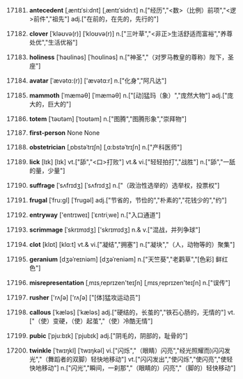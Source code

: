 17181. **antecedent**
[ˌæntɪˈsi:dnt]  [ˌæntɪˈsidn:t]
n.["经历","<数>（比例）前项","<逻>前件","祖先"]  adj.["在前的，在先的，先行的"]  

17182. **clover**
[ˈkləʊvə(r)]  [ˈkloʊvə(r)]
n.["三叶草","<非正>生活舒适而富裕","养尊处优","生活优裕"]  

17183. **holiness**
[ˈhəʊlinəs]  [ˈhoʊlinəs]
n.["神圣","（对罗马教皇的尊称）陛下，圣座"]  

17184. **avatar**
[ˈævətɑ:(r)]  ['ævətɑ:r]
n.["化身","阿凡达"]  

17185. **mammoth**
[ˈmæməθ]  [ˈmæməθ]
n.["[动]猛玛（象）","庞然大物"]  adj.["庞大的，巨大的"]  

17186. **totem**
[ˈtəʊtəm]  [ˈtoʊtəm]
n.["图腾","图腾形象","崇拜物"]  

17187. **first-person**
None
None

17188. **obstetrician**
[ˌɒbstəˈtrɪʃn]  [ˌɑ:bstəˈtrɪʃn]
n.["产科医师"]  

17189. **lick**
[lɪk]  [lɪk]
vt.["舔","<口>打败"]  vt.& vi.["轻轻拍打","战胜"]  n.["舔","一舐的量，少量"]  

17190. **suffrage**
[ˈsʌfrɪdʒ]  [ˈsʌfrɪdʒ]
n.["（政治性选举的）选举权，投票权"]  

17191. **frugal**
[ˈfru:gl]  [ˈfruɡəl]
adj.["节省的，节俭的","朴素的","花钱少的","约"]  

17192. **entryway**
['entrɪweɪ]  [ˈɛntriˌwe]
n.["入口通道"]  

17193. **scrimmage**
[ˈskrɪmɪdʒ]  ['skrɪmɪdʒ]
n.& v.["混战，并列争球"]  

17194. **clot**
[klɒt]  [klɑ:t]
vt.& vi.["凝结","拥塞"]  n.["凝块","（人，动物等的）聚集"]  

17195. **geranium**
[dʒəˈreɪniəm]  [dʒəˈreniəm]
n.["天竺葵","老鹳草","[色彩] 鲜红色"]  

17196. **misrepresentation**
[ˌmɪsˌreprɪzen'teɪʃn]  [ˌmɪsˌreprɪzen'teɪʃn]
n.["误传"]  

17197. **rusher**
['rʌʃə]  ['rʌʃə]
["[体]猛攻运动员"]  

17198. **callous**
[ˈkæləs]  [ˈkæləs]
adj.["硬结的，长茧的","铁石心肠的，无情的"]  vt.["（使）变硬，（使）起茧","（使）冷酷无情"]  

17199. **pubic**
[ˈpju:bɪk]  [ˈpjubɪk]
adj.["阴毛的，阴部的，耻骨的"]  

17200. **twinkle**
[ˈtwɪŋkl]  [ˈtwɪŋkəl]
vi.["闪烁","（眼睛）闪亮","经光照耀而)闪闪发光","（舞蹈者的双脚）轻快地移动"]  vt.["闪闪发出","使闪烁","使闪亮","使轻快地移动"]  n.["闪光","瞬间，一刹那","（眼睛的）闪亮","（脚的）轻快移动"]  


